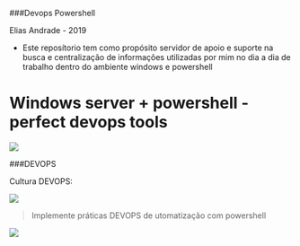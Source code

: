 ###Devops Powershell

Elias Andrade - 2019

- Este reposítorio tem como propósito servidor de apoio e suporte na busca e centralização de informações utilizadas por mim no dia  a dia de trabalho dentro do ambiente windows e powershell

# Windows server + powershell - perfect devops tools

![](http://www.thatlazyadmin.com/wp-content/uploads/2017/07/PowerShellBanner.png)

###DEVOPS

Cultura DEVOPS:

![](https://cdn-images-1.medium.com/max/2600/1*EBXc9eJ1YRFLtkNI_djaAw.png)

> Implemente práticas DEVOPS de utomatização com powershell

![](https://crshnbrn66.files.wordpress.com/2016/05/devops-automation-service_logo.png?w=640)
